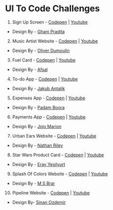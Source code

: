 # UI To Code Challenges

1. Sign Up Screen - <a href='https://codepen.io/prvnbist/pen/bqpzbN'>Codepen</a> | <a href='https://youtu.be/gdDw1FMvY9E'>Youtube</a>

- Design By - <a href='https://dribbble.com/shots/2353173-Free-vs-Premium-Account/attachments/450142'>Ghani Pradita</a>

2. Music Artist Website - <a href='https://codepen.io/prvnbist/pen/QpEZVG'>Codepen</a> | <a href='https://youtu.be/Dy_FqPtXKCk'>Youtube</a>

- Design By - <a href='https://dribbble.com/shots/3338284-OVO-Sound-Redesign-Artist/attachments/723296'>Oliver Dumoulin</a>

3. Fuel Card - <a href='https://codepen.io/prvnbist/pen/MpEzzd'>Codepen</a> | <a href='https://youtu.be/vZxjrNb1QGA'>Youtube</a>

- Design By - <a href='https://dribbble.com/shots/3301677-Zeta-fuel-card-specs'>Afsal</a>

4. To-do App - <a href='https://codepen.io/prvnbist/pen/bqYLYE'>Codepen</a> | <a href='https://youtu.be/vZxjrNb1QGA'>Youtube</a>

- Design By - <a href='https://dribbble.com/shots/3167358-Microinteractions-for-to-do-list-app'>Jakub Antalik</a>

5. Expenses App - <a href='https://codepen.io/prvnbist/pen/BRQVyN'>Codepen</a> | <a href='https://youtu.be/j1_TmFNoGH8'>Youtube</a>

- Design By - <a href='https://dribbble.com/shots/3005605-Spending-App-Another-Exploration/attachments/628276'>Padam Boora</a>

6. Payments App - <a href='https://codepen.io/prvnbist/pen/YQKzyv'>Codepen</a> | <a href='https://youtu.be/IBSe68nEYng'>Youtube</a>

- Design By - <a href='https://dribbble.com/shots/2619192-Payment-Checkout-Adobe-XD-File'>Jojo Marion</a>

7. Urban Ears Website - <a href='https://codepen.io/prvnbist/pen/bRbjmN'>Codepen</a> | <a href='https://youtu.be/dYneZegGVcQ'>Youtube</a>

- Design By - <a href="https://dribbble.com/shots/3536062-Urbanears-Landing-Screen/attachments/784984">Nathan Riley</a>

8. Star Wars Product Card - <a href="https://codepen.io/prvnbist/pen/GMLoGP">Codepen</a> | <a href="https://youtu.be/W_F5cJIbbe4">Youtube</a>

- Design By - <a href="https://dribbble.com/shots/3451848-Star-Wars-Stromtrooper-Helmet-UI">Eray Yesilyurt</a>

9. Splash Of Colors Website - <a href="https://codepen.io/prvnbist/pen/opWjPO">Codepen</a> | <a href="https://youtu.be/KZaak_iIcX8">Youtube</a>

- Design By - <a href="https://dribbble.com/shots/4050414-Splash-Colour">M S Brar</a>

10. Pipeline Website - <a href="https://codepen.io/prvnbist/pen/eyVEVJ">Codepen</a> | <a href="https://youtu.be/a_MAZUIN1fg">Youtube</a>

- Design By- <a href="https://dribbble.com/shots/3982614-Pipeline">Sinan Ozdemir</a>  